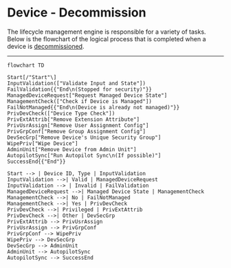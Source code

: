 # Device - Decommission

The lifecycle management engine is responsible for a variety of tasks. Below is the flowchart of the logical process that is completed when a device is [decommissioned](/Getting-Started/Usage-Guide/Lifecycle-Management/Device/1-Decommission/).

---

``` mermaid
flowchart TD

Start[/"Start"\]
InputValidation(["Validate Input and State"])
FailValidation{{"End\n(Stopped for security)"}}
ManagedDeviceRequest["Request Managed Device State"]
ManagementCheck(["Check if Device is Managed"])
FailNotManaged{{"End\n(Device is already not managed)"}}
PrivDevCheck(["Device Type Check"])
PrivExtAttrib["Remove Extension Attribute"]
PrivUsrAssign["Remove User Assignment Config"]
PrivGrpConf["Remove Group Assignment Config"]
DevSecGrp["Remove Device's Unique Security Group"]
WipePriv["Wipe Device"]
AdminUnit["Remove Device from Admin Unit"]
AutopilotSync["Run Autopilot Sync\n(If possible)"]
SuccessEnd{{"End"}}

Start --> | Device ID, Type | InputValidation
InputValidation -->| Valid | ManagedDeviceRequest
InputValidation --> | Invalid | FailValidation
ManagedDeviceRequest -->| Managed Device State | ManagementCheck
ManagementCheck -->| No | FailNotManaged
ManagementCheck -->| Yes | PrivDevCheck
PrivDevCheck -->| Privileged | PrivExtAttrib
PrivDevCheck -->| Other | DevSecGrp
PrivExtAttrib --> PrivUsrAssign
PrivUsrAssign --> PrivGrpConf
PrivGrpConf --> WipePriv
WipePriv --> DevSecGrp
DevSecGrp --> AdminUnit
AdminUnit --> AutopilotSync
AutopilotSync --> SuccessEnd
```
